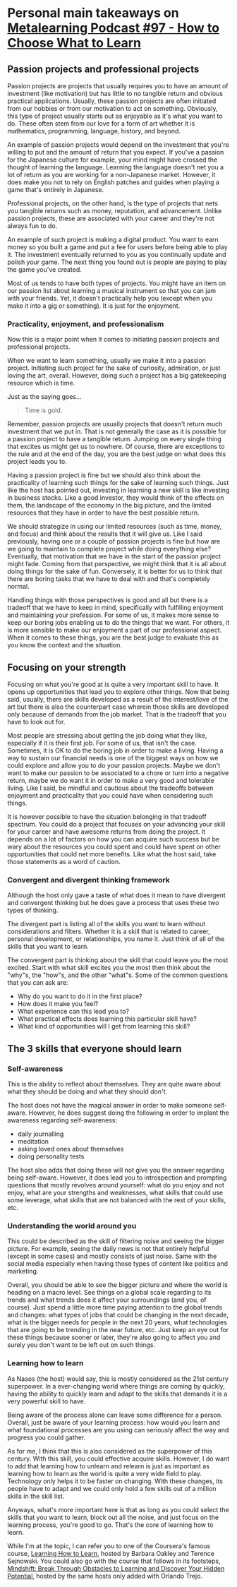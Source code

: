 # Personal main takeaways on [Metalearning Podcast #97 - How to Choose What to Learn](http://www.metalearn.net/podcasts/ml97-how-to-choose-what-to-learn)

## Passion projects and professional projects
Passion projects are projects that usually requires you to have an amount of investment (like motivation) but has little to no tangible return and obvious practical applications. Usually, these passion projects are often initiated from our hobbies or from our motivation to act on something. Obviously, this type of project usually starts out as enjoyable as it's what you want to do. These often stem from our love for a form of art whether it is mathematics, programming, language, history, and beyond.

An example of passion projects would depend on the investment that you're willing to put and the amount of return that you expect. If you've a passion for the Japanese culture for example, your mind might have crossed the thought of learning the language. Learning the language doesn't net you a lot of return as you are working for a non-Japanese market. However, it does make you not to rely on English patches and guides when playing a game that's entirely in Japanese. 

Professional projects, on the other hand, is the type of projects that nets you tangible returns such as money, reputation, and advancement. Unlike passion projects, these are associated with your career and they're not always fun to do.

An example of such project is making a digital product. You want to earn money so you built a game and put a fee for users before being able to play it. The investment eventually returned to you as you continually update and polish your game. The next thing you found out is people are paying to play the game you've created.

Most of us tends to have both types of projects. You might have an item on our passion list about learning a musical instrument so that you can jam with your friends. Yet, it doesn't practically help you (except when you make it into a gig or something). It is just for the enjoyment.

### Practicality, enjoyment, and professionalism
Now this is a major point when it comes to initiating passion projects and professional projects.

When we want to learn something, usually we make it into a passion project. Initiating such project for the sake of curiosity, admiration, or just loving the art, overall. However, doing such a project has a big gatekeeping resource which is time.

Just as the saying goes...

> Time is gold.

Remember, passion projects are usually projects that doesn't return much investment that we put in. That is not generally the case as it is possible for a passion project to have a tangible return. Jumping on every single thing that excites us might get us to nowhere. Of course, there are exceptions to the rule and at the end of the day, you are the best judge on what does this project leads you to.

Having a passion project is fine but we should also think about the practicality of learning such things for the sake of learning such things. Just like the host has pointed out, investing in learning a new skill is like investing in business stocks. Like a good investor, they would think of the effects on them, the landscape of the economy in the big picture, and the limited resources that they have in order to have the best possible return.

We should strategize in using our limited resources (such as time, money, and focus) and think about the results that it will give us. Like I said previously, having one or a couple of passion projects is fine but how are we going to maintain to complete project while doing everything else? Eventually, that motivation that we have in the start of the passion project might fade. Coming from that perspective, we might think that it is all about doing things for the sake of fun. Conversely, it is better for us to think that there are boring tasks that we have to deal with and that's completely normal. 

Handling things with those perspectives is good and all but there is a tradeoff that we have to keep in mind, specifically with fulfilling enjoyment and maintaining your profession. For some of us, it makes more sense to keep our boring jobs enabling us to do the things that we want. For others, it is more sensible to make our enjoyment a part of our professional aspect. When it comes to these things, you are the best judge to evaluate this as you know the context and the situation.

## Focusing on your strength
Focusing on what you're good at is quite a very important skill to have. It opens up opportunities that lead you to explore other things. Now that being said, usually, there are skills developed as a result of the interest/love of the art but there is also the counterpart case wherein those skills are developed only because of demands from the job market. That is the tradeoff that you have to look out for. 

Most people are stressing about getting the job doing what they like, especially if it is their first job. For some of us, that isn't the case. Sometimes, it is OK to do the boring job in order to make a living. Having a way to sustain our financial needs is one of the biggest ways on how we could explore and allow you to do your passion projects. Maybe we don't want to make our passion to be associated to a chore or turn into a negative return, maybe we do want it in order to make a very good and tolerable living. Like I said, be mindful and cautious about the tradeoffs between enjoyment and practicality that you could have when considering such things.

It is however possible to have the situation belonging in that tradeoff spectrum. You could do a project that focuses on your advancing your skill for your career and have awesome returns from doing the project. It depends on a lot of factors on how you can acquire such success but be wary about the resources you could spent and could have spent on other opportunities that could net more benefits. Like what the host said, take those statements as a word of caution.

### Convergent and divergent thinking framework
Although the host only gave a taste of what does it mean to have divergent and convergent thinking but he does gave a process that uses these two types of thinking.

The divergent part is listing all of the skills you want to learn without considerations and filters. Whether it is a skill that is related to career, personal development, or relationships, you name it. Just think of all of the skills that you want to learn.

The convergent part is thinking about the skill that could leave you the most excited. Start with what skill excites you the most then think about the "why"s, the "how"s, and the other "what"s. Some of the common questions that you can ask are:

- Why do you want to do it in the first place?
- How does it make you feel?
- What experience can this lead you to?
- What practical effects does learning this particular skill have?
- What kind of opportunities will I get from learning this skill?

## The 3 skills that everyone should learn
### Self-awareness
This is the ability to reflect about themselves. They are quite aware about what they should be doing and what they should don't. 

The host does not have the magical answer in order to make someone self-aware. However, he does suggest doing the following in order to implant the awareness regarding self-awareness:

- daily journalling 
- meditation 
- asking loved ones about themselves
- doing personality tests 

The host also adds that doing these will not give you the answer regarding being self-aware. However, it does lead you to introspection and prompting questions that mostly revolves around yourself: what do you enjoy and not enjoy, what are your strengths and weaknesses, what skills that could use some leverage, what skills that are not balanced with the rest of your skills, etc.

### Understanding the world around you
This could be described as the skill of filtering noise and seeing the bigger picture. For example, seeing the daily news is not that entirely helpful (except in some cases) and mostly consists of just noise. Same with the social media especially when having those types of content like politics and marketing.

Overall, you should be able to see the bigger picture and where the world is heading on a macro level. See things on a global scale regarding to its trends and what trends does it affect your surroundings (and you, of course). Just spend a little more time paying attention to the global trends and changes: what types of jobs that could be changing in the next decade, what is the bigger needs for people in the next 20 years, what technologies that are going to be trending in the near future, etc. Just keep an eye out for these things because sooner or later, they're also going to affect you and surely you don't want to be left out on such things.

### Learning how to learn
As Nasos (the host) would say, this is mostly considered as the 21st century superpower. In a ever-changing world where things are coming by quickly, having the ability to quickly learn and adapt to the skills that demands it is a very powerful skill to have.

Being aware of the process alone can leave some difference for a person. Overall, just be aware of your learning process: how would you learn and what foundational processes are you using can seriously affect the way and progress you could gather.

As for me, I think that this is also considered as the superpower of this century. With this skill, you could effective acquire skills. However, I do want to add that learning how to unlearn and relearn is just as important as learning how to learn as the world is quite a very wide field to play. Technology only helps it to be faster on changing. With these changes, its people have to adapt and we could only hold a few skills out of a million skills in the skill list.

Anyways, what's more important here is that as long as you could select the skills that you want to learn, block out all the noise, and just focus on the learning process, you're good to go. That's the core of learning how to learn.

While I'm at the topic, I can refer you to one of the Coursera's famous course, [Learning How to Learn](https://www.coursera.org/learn/learning-how-to-learn), hosted by Barbara Oakley and Terence Sejnowski. You could also go with the course that follows in its footsteps, [Mindshift: Break Through Obstacles to Learning and Discover Your Hidden Potential](https://www.coursera.org/learn/mindshift), hosted by the same hosts only added with Orlando Trejo. 
